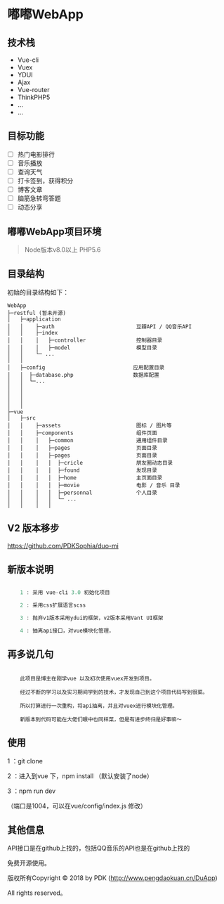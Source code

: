 嘟嘟WebApp 
===============

## 技术栈
+ Vue-cli
+ Vuex
+ YDUI
+ Ajax
+ Vue-router
+ ThinkPHP5
+ ...
+ ...

## 目标功能
- [ ] 热门电影排行
- [ ] 音乐播放
- [ ] 查询天气
- [ ] 打卡签到，获得积分
- [ ] 博客文章
- [ ] 脑筋急转弯答题
- [ ] 动态分享

## 嘟嘟WebApp项目环境
> Node版本v8.0以上
> PHP5.6

## 目录结构
初始的目录结构如下：
~~~
WebApp
├─restful (暂未开源)            
│   ├─application
│   │    ├─auth                          豆瓣API / QQ音乐API
│   │    ├─index                         
│   │    │   ├─controller                控制器目录
│   │    │   ├─model                     模型目录
│   │    └─ ...
│   │ 
│   ├─config                            应用配置目录
│   │  ├─database.php                   数据库配置 
│   │  └─...
│   │
│   │ 
│   │
│   │  
├─vue  
│   ├─src
│   │    ├─assets                        图标 / 图片等
│   │    ├─components                    组件页面                         
│   │    │   ├─common                    通用组件目录
│   │    │   ├─pages                     页面目录
│   │    │   ├─pages                     页面目录
│   │    │   │  ├─cricle                 朋友圈动态目录
│   │    │   │  ├─found                  发现目录
│   │    │   │  ├─home                   主页面目录
│   │    │   │  ├─movie                  电影 / 音乐 目录
│   │    │   │  ├─personnal              个人目录
│   │    │   │  └─ ...
│   │    │   │  

~~~

## V2 版本移步
https://github.com/PDKSophia/duo-mi

## 新版本说明
```javascript

    1 : 采用 vue-cli 3.0 初始化项目
    
    2 : 采用css扩展语言scss

    3 : 抛弃v1版本采用ydui的框架，v2版本采用Vant UI框架

    4 : 抽离api接口，对vue模块化管理，

```

## 再多说几句
```base

    此项目是博主在刚学vue 以及初次使用vuex开发到项目。

    经过不断的学习以及实习期间学到的技术，才发现自己到这个项目代码写到很菜。

    所以打算进行一次重构，将api抽离，并且对vuex进行模块化管理。

    新版本到代码可能在大佬们眼中也同样菜，但是有进步终归是好事嘛～

```


## 使用
 1 ：git clone 

 2 ：进入到vue 下，npm install （默认安装了node）

 3 ：npm run dev

 （端口是1004，可以在vue/config/index.js 修改）
 
## 其他信息

API接口是在github上找的，包括QQ音乐的API也是在github上找的

免费开源使用。


版权所有Copyright © 2018 by PDK (http://www.pengdaokuan.cn/DuApp)

All rights reserved。

